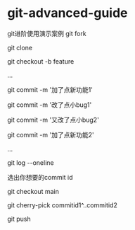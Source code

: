 # git-advanced-guide
git进阶使用演示案例
git fork 

git clone

git checkout -b feature

...

git commit -m '加了点新功能1'

git commit -m '改了点小bug1'

git commit -m '又改了点小bug2'

git commit -m '加了点新功能2'

...

git log --oneline

选出你想要的commit id

git checkout main

git cherry-pick commitid1^..commitid2

git push 


